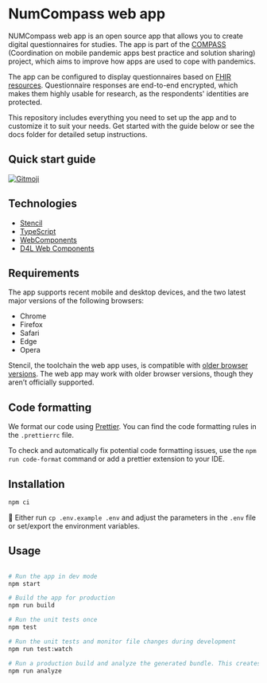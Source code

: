 # NumCompass web app

NUMCompass web app is an open source app that allows you to create digital questionnaires for studies. The app is part of the [COMPASS](https://num-compass.science/en/compass/profile/) (Coordination on mobile pandemic apps best practice and solution sharing) project, which aims to improve how apps are used to cope with pandemics.

The app can be configured to display questionnaires based on [FHIR resources](https://www.hl7.org/fhir/questionnaire.html). Questionnaire responses are end-to-end encrypted, which makes them highly usable for research, as the respondents' identities are protected.

This repository includes everything you need to set up the app and to customize it to suit your needs. Get started with the guide below or see the docs folder for detailed setup instructions.

## Quick start guide

<p>
  <a href="https://gitmoji.dev">
    <img src="https://img.shields.io/badge/gitmoji-%20😜%20😍-FFDD67.svg?style=flat-square" alt="Gitmoji">
  </a>
</p>

## Technologies

- [Stencil](https://stenciljs.com/)
- [TypeScript](https://www.typescriptlang.org/)
- [WebComponents](https://www.webcomponents.org/)
- [D4L Web Components](https://github.com/gesundheitscloud/hc-ui-storybook#readme)

## Requirements

The app supports recent mobile and desktop devices, and the two latest major versions of the following browsers:

- Chrome
- Firefox
- Safari
- Edge
- Opera

Stencil, the toolchain the web app uses, is compatible with [older browser versions](https://stenciljs.com/docs/browser-support). The web app may work with older browser versions, though they aren’t officially supported.

## Code formatting

We format our code using [Prettier](https://prettier.io/). You can find the code formatting rules in the `.prettierrc` file.

To check and automatically fix potential code formatting issues, use the `npm run code-format` command or add a prettier extension to your IDE.

## Installation

```sh
npm ci
```

🔧 Either run `cp .env.example .env` and adjust the parameters in the `.env` file or set/export the environment variables.

## Usage

```sh

# Run the app in dev mode
npm start

# Build the app for production
npm run build

# Run the unit tests once
npm test

# Run the unit tests and monitor file changes during development
npm run test:watch

# Run a production build and analyze the generated bundle. This creates a stats.html file in the root directory.
npm run analyze
```
